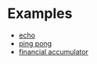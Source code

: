 # Examples

- [echo](echo/README.md)
- [ping pong](ping_pong/README.md)
- [financial accumulator](accumulator/README.md)
